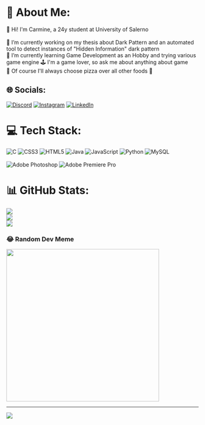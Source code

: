# 💫 About Me:
🚀 Hi! I'm Carmine, a 24y student at University of Salerno<br><br>🔭 I’m currently working on my thesis about Dark Pattern and an automated tool to detect instances of "Hidden Information" dark pattern<br>🌱 I’m currently learning Game Development as an Hobby and trying various game engine 🕹️ I'm a game lover, so ask me about anything about game<br>🍕  Of course I'll always choose pizza over all other foods 🤌 


## 🌐 Socials:
[![Discord](https://img.shields.io/badge/Discord-%237289DA.svg?logo=discord&logoColor=white)](https://discord.gg/mannyvii) [![Instagram](https://img.shields.io/badge/Instagram-%23E4405F.svg?logo=Instagram&logoColor=white)](https://instagram.com/Carmineh_) [![LinkedIn](https://img.shields.io/badge/LinkedIn-%230077B5.svg?logo=linkedin&logoColor=white)](https://linkedin.com/in/carmine-calabrese-8929bb189) 

# 💻 Tech Stack:
![C](https://img.shields.io/badge/c-%2300599C.svg?style=for-the-badge&logo=c&logoColor=white) ![CSS3](https://img.shields.io/badge/css3-%231572B6.svg?style=for-the-badge&logo=css3&logoColor=white) ![HTML5](https://img.shields.io/badge/html5-%23E34F26.svg?style=for-the-badge&logo=html5&logoColor=white) ![Java](https://img.shields.io/badge/java-%23ED8B00.svg?style=for-the-badge&logo=openjdk&logoColor=white) ![JavaScript](https://img.shields.io/badge/javascript-%23323330.svg?style=for-the-badge&logo=javascript&logoColor=%23F7DF1E) ![Python](https://img.shields.io/badge/python-3670A0?style=for-the-badge&logo=python&logoColor=ffdd54)
![MySQL](https://img.shields.io/badge/mysql-%2300000f.svg?style=for-the-badge&logo=mysql&logoColor=white) <br> <br>
![Adobe Photoshop](https://img.shields.io/badge/adobe%20photoshop-%2331A8FF.svg?style=for-the-badge&logo=adobe%20photoshop&logoColor=white) ![Adobe Premiere Pro](https://img.shields.io/badge/Adobe%20Premiere%20Pro-9999FF.svg?style=for-the-badge&logo=Adobe%20Premiere%20Pro&logoColor=white)
# 📊 GitHub Stats:
![](https://github-readme-stats.vercel.app/api?username=Carmineh&theme=onedark&hide_border=false&include_all_commits=true&count_private=false)<br/>
![](https://github-readme-streak-stats.herokuapp.com/?user=Carmineh&theme=onedark&hide_border=false)<br/>
![](https://github-readme-stats.vercel.app/api/top-langs/?username=Carmineh&theme=onedark&hide_border=false&include_all_commits=true&count_private=false&layout=compact)

### 😂 Random Dev Meme
<img src='https://randommeme-five.vercel.app/' style="height: 400px;"/>

---
[![](https://visitcount.itsvg.in/api?id=Carmineh&icon=0&color=0)](https://visitcount.itsvg.in)

<!-- Proudly created with GPRM ( https://gprm.itsvg.in ) -->
